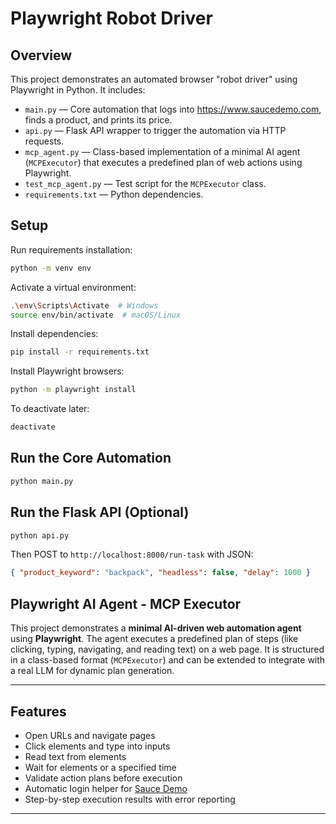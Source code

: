 # Playwright Robot Driver

## Overview

This project demonstrates an automated browser "robot driver" using Playwright in Python.
It includes:

-   `main.py` — Core automation that logs into https://www.saucedemo.com, finds a product, and prints its price.
-   `api.py` — Flask API wrapper to trigger the automation via HTTP requests.
-   `mcp_agent.py` — Class-based implementation of a minimal AI agent (`MCPExecutor`) that executes a predefined plan of web actions using Playwright.
-   `test_mcp_agent.py` — Test script for the `MCPExecutor` class.
-   `requirements.txt` — Python dependencies.

## Setup

Run requirements installation:

```bash
python -m venv env
```

Activate a virtual environment:

```bash
.\env\Scripts\Activate  # Windows
source env/bin/activate  # macOS/Linux
```

Install dependencies:

```bash
pip install -r requirements.txt
```

Install Playwright browsers:

```bash
python -m playwright install
```

To deactivate later:

```bash
deactivate
```

## Run the Core Automation

```bash
python main.py
```

## Run the Flask API (Optional)

```bash
python api.py
```

Then POST to `http://localhost:8000/run-task` with JSON:

```json
{ "product_keyword": "backpack", "headless": false, "delay": 1000 }
```

##

## Playwright AI Agent - MCP Executor

This project demonstrates a **minimal AI-driven web automation agent** using **Playwright**. The agent executes a predefined plan of steps (like clicking, typing, navigating, and reading text) on a web page. It is structured in a class-based format (`MCPExecutor`) and can be extended to integrate with a real LLM for dynamic plan generation.

---

## Features

-   Open URLs and navigate pages
-   Click elements and type into inputs
-   Read text from elements
-   Wait for elements or a specified time
-   Validate action plans before execution
-   Automatic login helper for [Sauce Demo](https://www.saucedemo.com/)
-   Step-by-step execution results with error reporting

---
